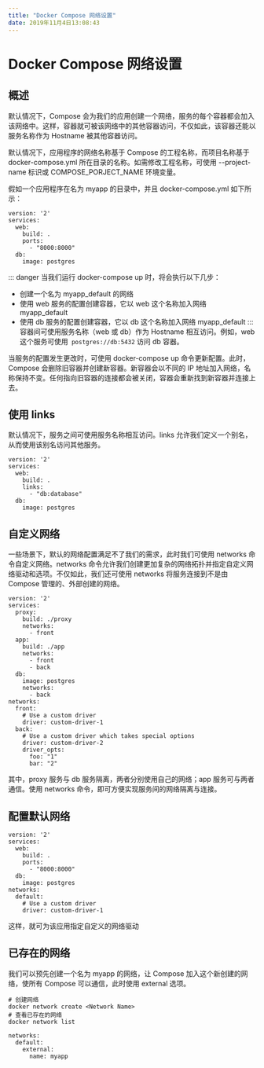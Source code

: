 ```yaml
---
title: "Docker Compose 网络设置"
date: 2019年11月4日13:08:43
---
```

# Docker Compose 网络设置
## 概述
默认情况下，Compose 会为我们的应用创建一个网络，服务的每个容器都会加入该网络中。这样，容器就可被该网络中的其他容器访问，不仅如此，该容器还能以服务名称作为 Hostname 被其他容器访问。

默认情况下，应用程序的网络名称基于 Compose 的工程名称，而项目名称基于 docker-compose.yml 所在目录的名称。如需修改工程名称，可使用 --project-name 标识或 COMPOSE_PORJECT_NAME 环境变量。

假如一个应用程序在名为 myapp 的目录中，并且 docker-compose.yml 如下所示：
```
version: '2'
services:
  web:
    build: .
    ports:
      - "8000:8000"
  db:
    image: postgres
```

::: danger 当我们运行 docker-compose up 时，将会执行以下几步：
- 创建一个名为 myapp_default 的网络
- 使用 web 服务的配置创建容器，它以 web 这个名称加入网络 myapp_default
- 使用 db 服务的配置创建容器，它以 db 这个名称加入网络 myapp_default
:::
容器间可使用服务名称（web 或 db）作为 Hostname 相互访问。例如，web 这个服务可使用` postgres://db:5432` 访问 db 容器。

当服务的配置发生更改时，可使用 docker-compose up 命令更新配置。此时，Compose 会删除旧容器并创建新容器。新容器会以不同的 IP 地址加入网络，名称保持不变。任何指向旧容器的连接都会被关闭，容器会重新找到新容器并连接上去。

## 使用 links
默认情况下，服务之间可使用服务名称相互访问。links 允许我们定义一个别名，从而使用该别名访问其他服务。
```
version: '2'
services:
  web:
    build: .
    links:
      - "db:database"
  db:
    image: postgres
```
## 自定义网络
一些场景下，默认的网络配置满足不了我们的需求，此时我们可使用 networks 命令自定义网络。networks 命令允许我们创建更加复杂的网络拓扑并指定自定义网络驱动和选项。不仅如此，我们还可使用 networks 将服务连接到不是由 Compose 管理的、外部创建的网络。
```
version: '2'
services:
  proxy:
    build: ./proxy
    networks:
      - front
  app:
    build: ./app
    networks:
      - front
      - back
  db:
    image: postgres
    networks:
      - back
networks:
  front:
    # Use a custom driver
    driver: custom-driver-1
  back:
    # Use a custom driver which takes special options
    driver: custom-driver-2
    driver_opts:
      foo: "1"
      bar: "2"
```
其中，proxy 服务与 db 服务隔离，两者分别使用自己的网络；app 服务可与两者通信。使用 networks 命令，即可方便实现服务间的网络隔离与连接。

## 配置默认网络
```
version: '2'
services:
  web:
    build: .
    ports:
      - "8000:8000"
  db:
    image: postgres
networks:
  default:
    # Use a custom driver
    driver: custom-driver-1
```
这样，就可为该应用指定自定义的网络驱动

## 已存在的网络
我们可以预先创建一个名为 myapp 的网络，让 Compose 加入这个新创建的网络，使所有 Compose 可以通信，此时使用 external 选项。
```
# 创建网络
docker network create <Network Name>
# 查看已存在的网络
docker network list
```
```
networks:
  default:
    external:
      name: myapp
```